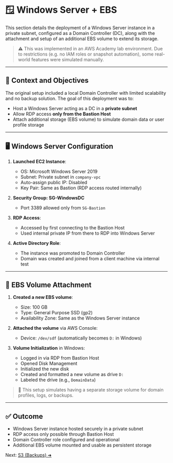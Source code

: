 # 🪟 Windows Server + EBS

This section details the deployment of a Windows Server instance in a private subnet, configured as a Domain Controller (DC), along with the attachment and setup of an additional EBS volume to extend its storage.

> ⚠️ This was implemented in an AWS Academy lab environment. Due to restrictions (e.g. no IAM roles or snapshot automation), some real-world features were simulated manually.

---

## 🧭 Context and Objectives

The original setup included a local Domain Controller with limited scalability and no backup solution. The goal of this deployment was to:

- Host a Windows Server acting as a DC in a **private subnet**
- Allow RDP access **only from the Bastion Host**
- Attach additional storage (EBS volume) to simulate domain data or user profile storage

---

## 🖥️ Windows Server Configuration

1. **Launched EC2 Instance**:
   - OS: Microsoft Windows Server 2019
   - Subnet: Private subnet in `company-vpc`
   - Auto-assign public IP: Disabled
   - Key Pair: Same as Bastion (RDP access routed internally)

2. **Security Group: SG-WindowsDC**
   - Port 3389 allowed only from `SG-Bastion`

3. **RDP Access**:
   - Accessed by first connecting to the Bastion Host
   - Used internal private IP from there to RDP into Windows Server

4. **Active Directory Role**:
   - The instance was promoted to Domain Controller
   - Domain was created and joined from a client machine via internal test

---

## 💾 EBS Volume Attachment

1. **Created a new EBS volume**:
   - Size: 100 GB
   - Type: General Purpose SSD (gp2)
   - Availability Zone: Same as the Windows Server instance

2. **Attached the volume** via AWS Console:
   - Device: `/dev/sdf` (automatically becomes `D:` in Windows)

3. **Volume Initialization** in Windows:
   - Logged in via RDP from Bastion Host
   - Opened Disk Management
   - Initialized the new disk
   - Created and formatted a new volume as drive `D:`
   - Labeled the drive (e.g., `DomainData`)

> 📌 This setup simulates having a separate storage volume for domain profiles, logs, or backups.

---

## ✅ Outcome

- Windows Server instance hosted securely in a private subnet
- RDP access only possible through Bastion Host
- Domain Controller role configured and operational
- Additional EBS volume mounted and usable as persistent storage

Next: [S3 (Backups) ➜](s3.md)
